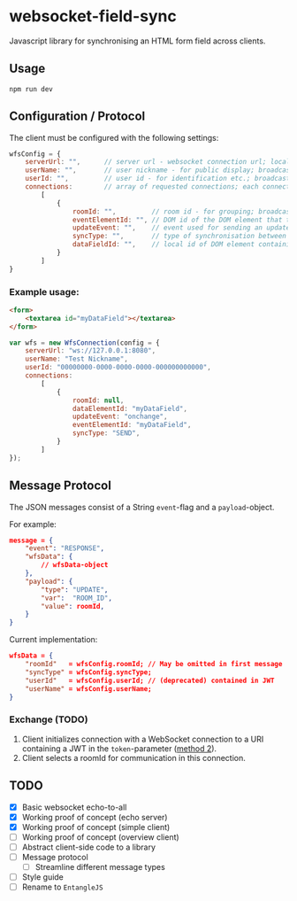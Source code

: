 # websocket-field-sync
Javascript library for synchronising an HTML form field across clients.

## Usage
```shell
npm run dev
```

## Configuration / Protocol

The client must be configured with the following settings:
```js
wfsConfig = {
    serverUrl: "",      // server url - websocket connection url; local
    userName: "",       // user nickname - for public display; broadcast
    userId: "",         // user id - for identification etc.; broadcast
    connections:        // array of requested connections; each connection is initiated seperately (?)
        [
            {
                roomId: "",         // room id - for grouping; broadcast; defaults to null
                eventElementId: "", // DOM id of the DOM element that triggers the update event; local
                updateEvent: "",    // event used for sending an update message; local
                syncType: "",       // type of synchronisation between clients; broadcast; defaults to "SEND"
                dataFieldId: "",    // local id of DOM element containing the linked data (local)
            }
        ]
}
```

### Example usage:
```html
<form>
    <textarea id="myDataField"></textarea>
</form>
```

```js
var wfs = new WfsConnection(config = {
    serverUrl: "ws://127.0.0.1:8080",
    userName: "Test Nickname",
    userId: "00000000-0000-0000-0000-000000000000",
    connections: 
        [
            {    
                roomId: null,
                dataElementId: "myDataField",
                updateEvent: "onchange",
                eventElementId: "myDataField",
                syncType: "SEND",
            }   
        ]
});
```

## Message Protocol

The JSON messages consist of a String `event`-flag and a `payload`-object.

For example:
```json
message = {
    "event": "RESPONSE",
    "wfsData": {
        // wfsData-object
    },
    "payload": {
        "type": "UPDATE",
        "var":  "ROOM_ID",
        "value": roomId,
    }
}
```

Current implementation:

```json
wfsData = {
    "roomId"   = wfsConfig.roomId; // May be omitted in first message 
    "syncType" = wfsConfig.syncType;
    "userId"   = wfsConfig.userId; // (deprecated) contained in JWT
    "userName" = wfsConfig.userName;
}
```

### Exchange (TODO)
 1. Client initializes connection with a WebSocket connection to a URI containing a JWT in the `token`-parameter ([method 2](https://websockets.readthedocs.io/en/latest/topics/authentication.html)).
 2. Client selects a roomId for communication in this connection.


## TODO
 - [x] Basic websocket echo-to-all
 - [x] Working proof of concept (echo server)
 - [x] Working proof of concept (simple client)
 - [ ] Working proof of concept (overview client)
 - [ ] Abstract client-side code to a library
 - [ ] Message protocol
   - [ ] Streamline different message types
 - [ ] Style guide
 - [ ] Rename to `EntangleJS`